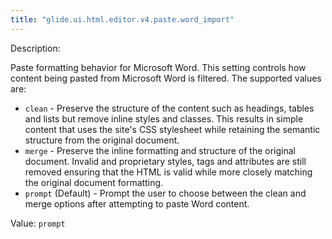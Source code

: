 ```yaml
---
title: "glide.ui.html.editor.v4.paste.word_import"
---
```


Description: <p>Paste formatting behavior for Microsoft Word.  This setting controls how content being pasted from Microsoft Word is filtered. The supported values are:</p>

<ul>
    <li><code>clean</code> - Preserve the structure of the content such as headings, tables and lists but remove inline styles and classes. This results in simple content that uses the site's CSS stylesheet while retaining the semantic structure from the original document.</li>
    <li><code>merge</code> - Preserve the inline formatting and structure of the original document. Invalid and proprietary styles, tags and attributes are still removed ensuring that the HTML is valid while more closely matching the original document formatting.</li>
    <li><code>prompt</code> (Default) - Prompt the user to choose between the clean and merge options after attempting to paste Word content.</li>
</ul>

Value: `prompt`